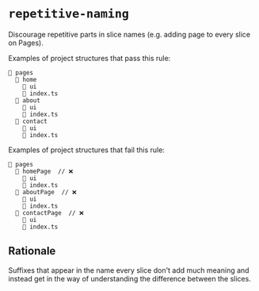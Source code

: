 # `repetitive-naming`

Discourage repetitive parts in slice names (e.g. adding page to every slice on Pages).

Examples of project structures that pass this rule:

```
📂 pages
  📂 home
    📂 ui
    📄 index.ts
  📂 about
    📂 ui
    📄 index.ts
  📂 contact
    📂 ui
    📄 index.ts
```

Examples of project structures that fail this rule:

```
📂 pages
  📂 homePage  // ❌
    📂 ui
    📄 index.ts
  📂 aboutPage  // ❌
    📂 ui
    📄 index.ts
  📂 contactPage  // ❌
    📂 ui
    📄 index.ts
```

## Rationale

Suffixes that appear in the name every slice don't add much meaning and instead get in the way of understanding the difference between the slices.
